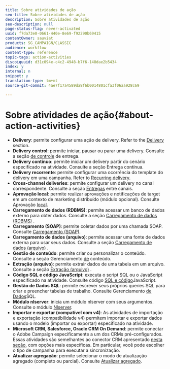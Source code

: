 ```yaml
---
title: Sobre atividades de ação
seo-title: Sobre atividades de ação
description: Sobre atividades de ação
seo-description: null
page-status-flag: never-activated
uuid: f7da73e0-0661-440e-8e69-f92290b69415
contentOwner: sauviat
products: SG_CAMPAIGN/CLASSIC
audience: workflow
content-type: reference
topic-tags: action-activities
discoiquuid: d31c094e-c4c2-4948-b7f6-148dae2b5434
index: y
internal: n
snippet: y
translation-type: tm+mt
source-git-commit: 4ae7f17a4589da8f6b0014801cfa3f06aa928c69

---
```



# Sobre atividades de ação{#about-action-activities}

* **Delivery**: permite configurar uma ação de delivery. Refer to the [Delivery](../../workflow/using/delivery.md) section.
* **Delivery control**: permite iniciar, pausar ou parar uma delivery. Consulte a seção [de controle](../../workflow/using/delivery-control.md) de entrega.
* **Delivery contínuo**: permite iniciar um delivery partir do cenário especificado na atividade. Consulte a seção Entrega [](../../workflow/using/continuous-delivery.md) contínua.
* **Delivery recorrente**: permite configurar uma ocorrência do template do delivery em uma campanha. Refer to [Recurring delivery](../../workflow/using/recurring-delivery.md).
* **Cross-channel deliveries**: permite configurar um delivery no canal correspondente. Consulte a seção [Entregas](../../workflow/using/cross-channel-deliveries.md) entre canais.
* **Aprovação local**: permite realizar aprovações e notificações de target em um contexto de marketing distribuído (módulo opcional). Consulte Aprovação [local](../../workflow/using/local-approval.md).
* **Carregamento de dados (RDBMS)**: permite acessar um banco de dados externo para obter dados. Consulte a seção [Carregamento de dados (RDBMS)](../../workflow/using/data-loading--rdbms-.md) .
* **Carregamento (SOAP)**: permite coletar dados por uma chamada SOAP. Consulte [Carregamento (SOAP)](../../workflow/using/loading--soap-.md).
* **Carregamento de dados (arquivo)**: permite acessar uma fonte de dados externa para usar seus dados. Consulte a seção [Carregamento de dados (arquivo)](../../workflow/using/data-loading--file-.md) .
* **Gestão de conteúdo**: permite criar ou personalizar o conteúdo. Consulte a seção Gerenciamento [de](../../workflow/using/content-management.md) conteúdo.
* **Extração (arquivo)**: permite extrair dados de uma tabela em um arquivo. Consulte a seção [Extração (arquivo)](../../workflow/using/extraction--file-.md) .
* **Código SQL e código JavaScript**: executa o script SQL ou o JavaScript especificado na atividade. Consulte código [SQL e código](../../workflow/using/sql-code-and-javascript-code.md)JavaScript.
* **Gestão de Dados SQL**: permite escrever seus próprios queries SQL para criar e preencher tabelas de trabalho. Consulte Gerenciamento [de Dados](../../workflow/using/sql-data-management.md)SQL.
* **Módulo nlserver**: inicia um módulo nlserver com seus argumentos. Consulte o módulo [Nlserver](../../workflow/using/nlserver-module.md).
* **Importar e exportar (compatível com v4)**: As atividades de importação e exportação (compatibilidade v4) permitem importar e exportar dados usando o modelo (importar ou exportar) especificado na atividade.
* **Microsoft CRM, Salesforce, Oracle CRM On Demand**: permite conectar o Adobe Campaign especificamente a um dos CRMs pré-configurados. Essas atividades são semelhantes ao conector CRM apresentado [nesta seção](../../workflow/using/crm-connector.md), com opções mais específicas. Em particular, você pode escolher o tipo de campanha para executar a sincronização.
* **Atualizar agregação**: permite selecionar o modo de atualização agregado (completo ou parcial). Consulte [Atualizar agregado](../../workflow/using/update-aggregate.md).
